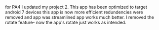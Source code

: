 
for PA4 I updated my project 2.
This app has been optimized to target android 7 devices
this app is now more efficient 
redundencies were removed and app was streamlined
app works much better.
I removed the rotate feature- now the app's rotate just works as intended.
